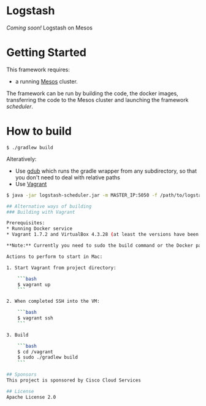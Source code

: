 # Logstash
*Coming soon!* Logstash on Mesos

# Getting Started

This framework requires:
* a running [Mesos](http://mesos.apache.org) cluster.

The framework can be run by building the code, the docker images, transferring the code to the Mesos cluster and
launching the framework _scheduler_.

# How to build
```
$ ./gradlew build
```

Alteratively:
* Use [gdub](https://github.com/dougborg/gdub) which runs the gradle wrapper from any subdirectory, so that you don't need to deal with relative paths
* Use [Vagrant](#building-with-vagrant)

```bash
$ java -jar logstash-scheduler.jar -m MASTER_IP:5050 -f /path/to/logstashconfig

## Alternative ways of building
### Building with Vagrant

Prerequisites:
* Running Docker service
* Vagrant 1.7.2 and VirtualBox 4.3.28 (at least the versions have been tested)

**Note:** Currently you need to sudo the build command or the Docker part will fail. This will be fixed shortly.

Actions to perform to start in Mac:

1. Start Vagrant from project directory:

    ```bash
    $ vagrant up
    ```

2. When completed SSH into the VM:

    ```bash
    $ vagrant ssh
    ```

3. Build 

    ```bash
    $ cd /vagrant
    $ sudo ./gradlew build
    ```
   
## Sponsors
This project is sponsored by Cisco Cloud Services

## License
Apache License 2.0